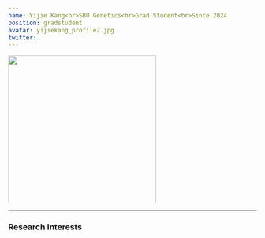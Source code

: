 ```yaml
---
name: Yijie Kang<br>SBU Genetics<br>Grad Student<br>Since 2024
position: gradstudent
avatar: yijiekang_profile2.jpg
twitter: 
---
```


<img width="300" src="{{site.baseurl}}/images/people/{{page.avatar}}" data-action="zoom">
<br>

<hr>

### Research Interests

<br>
<br>
<br>

&nbsp;
&nbsp;
&nbsp;
&nbsp;
&nbsp;
&nbsp;
&nbsp;
&nbsp;
&nbsp;
&nbsp;
&nbsp;
&nbsp;
&nbsp;
&nbsp;
&nbsp;
&nbsp;
&nbsp;
&nbsp;
&nbsp;
&nbsp;
&nbsp;
&nbsp;
&nbsp;
&nbsp;
